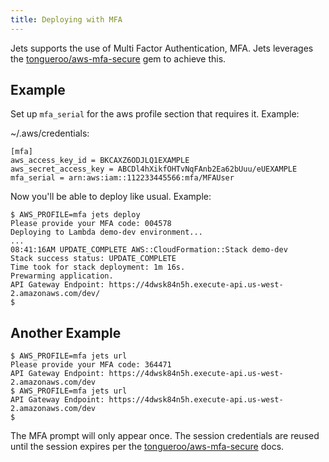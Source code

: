 ```yaml
---
title: Deploying with MFA
---
```


Jets supports the use of Multi Factor Authentication, MFA.  Jets leverages the [tongueroo/aws-mfa-secure](https://github.com/tongueroo/aws-mfa-secure) gem to achieve this.

## Example

Set up `mfa_serial` for the aws profile section that requires it. Example:

~/.aws/credentials:

    [mfa]
    aws_access_key_id = BKCAXZ6ODJLQ1EXAMPLE
    aws_secret_access_key = ABCDl4hXikfOHTvNqFAnb2Ea62bUuu/eUEXAMPLE
    mfa_serial = arn:aws:iam::112233445566:mfa/MFAUser

Now you'll be able to deploy like usual. Example:

    $ AWS_PROFILE=mfa jets deploy
    Please provide your MFA code: 004578
    Deploying to Lambda demo-dev environment...
    ...
    08:41:16AM UPDATE_COMPLETE AWS::CloudFormation::Stack demo-dev
    Stack success status: UPDATE_COMPLETE
    Time took for stack deployment: 1m 16s.
    Prewarming application.
    API Gateway Endpoint: https://4dwsk84n5h.execute-api.us-west-2.amazonaws.com/dev/
    $

## Another Example

    $ AWS_PROFILE=mfa jets url
    Please provide your MFA code: 364471
    API Gateway Endpoint: https://4dwsk84n5h.execute-api.us-west-2.amazonaws.com/dev
    $ AWS_PROFILE=mfa jets url
    API Gateway Endpoint: https://4dwsk84n5h.execute-api.us-west-2.amazonaws.com/dev
    $

The MFA prompt will only appear once. The session credentials are reused until the session expires per the [tongueroo/aws-mfa-secure](https://github.com/tongueroo/aws-mfa-secure) docs.